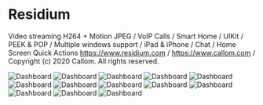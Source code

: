 # Residium
Video streaming H264 + Motion JPEG / VoIP Calls  / Smart Home / UIKit / PEEK & POP / Multiple windows support / iPad & iPhone / Chat / Home Screen Quick Actions
https://www.residium.com / https://www.callom.com / Copyright (c) 2020 Callom. All rights reserved.

![Dashboard](https://github.com/alexroemerdeveloper/Residium/blob/master/07.png)
![Dashboard](https://github.com/alexroemerdeveloper/Residium/blob/master/03.png)
![Dashboard](https://github.com/alexroemerdeveloper/Residium/blob/master/04.png)
![Dashboard](https://github.com/alexroemerdeveloper/Residium/blob/master/05.png)
![Dashboard](https://github.com/alexroemerdeveloper/Residium/blob/master/06.png)
![Dashboard](https://github.com/alexroemerdeveloper/Residium/blob/master/08.png)
![Dashboard](https://github.com/alexroemerdeveloper/Residium/blob/master/09.png)
![Dashboard](https://github.com/alexroemerdeveloper/Residium/blob/master/11.png)
![Dashboard](https://github.com/alexroemerdeveloper/Residium/blob/master/13.png)
![Dashboard](https://github.com/alexroemerdeveloper/Residium/blob/master/14.png)
![Dashboard](https://github.com/alexroemerdeveloper/Residium/blob/master/15.png)
![Dashboard](https://github.com/alexroemerdeveloper/Residium/blob/master/16.png)
![Dashboard](https://github.com/alexroemerdeveloper/Residium/blob/master/17.png)
